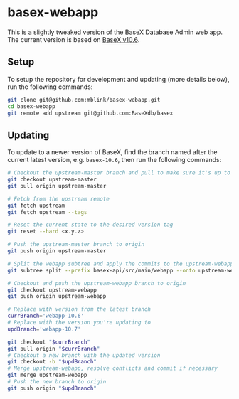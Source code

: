 # basex-webapp

This is a slightly tweaked version of the BaseX Database Admin web app. The current version is based on [BaseX v10.6](https://github.com/BaseXdb/basex/tree/10.6/basex-api/src/main/webapp).

## Setup

To setup the repository for development and updating (more details below), run the following commands:

```bash
git clone git@github.com:mblink/basex-webapp.git
cd basex-webapp
git remote add upstream git@github.com:BaseXdb/basex
```

## Updating

To update to a newer version of BaseX, find the branch named after the current latest version, e.g. `basex-10.6`,
then run the following commands:

```bash
# Checkout the upstream-master branch and pull to make sure it's up to date
git checkout upstream-master
git pull origin upstream-master

# Fetch from the upstream remote
git fetch upstream
git fetch upstream --tags

# Reset the current state to the desired version tag
git reset --hard <x.y.z>

# Push the upstream-master branch to origin
git push origin upstream-master

# Split the webapp subtree and apply the commits to the upstream-webapp branch
git subtree split --prefix basex-api/src/main/webapp --onto upstream-webapp -b upstream-webapp

# Checkout and push the upstream-webapp branch to origin
git checkout upstream-webapp
git push origin upstream-webapp

# Replace with version from the latest branch
currBranch='webapp-10.6'
# Replace with the version you're updating to
updBranch='webapp-10.7'

git checkout "$currBranch"
git pull origin "$currBranch"
# Checkout a new branch with the updated version
git checkout -b "$updBranch"
# Merge upstream-webapp, resolve conflicts and commit if necessary
git merge upstream-webapp
# Push the new branch to origin
git push origin "$updBranch"
```
